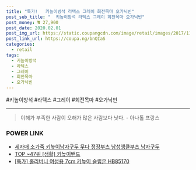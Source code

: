 ```yaml
--- 
title: "특가!   키높이방석 라텍스 그레이 회전목마 오가닉빈" 
post_sub_title: "  키높이방석 라텍스 그레이 회전목마 오가닉빈" 
post_money: ₩ 27,900 
post_date: 2020.02.01 
post_img_url: https://static.coupangcdn.com/image/retail/images/2017/11/29/15/9/75cbd8b0-70ce-4153-9181-326217374b6f.jpg 
post_link_url: https://coupa.ng/bnQIaS 
categories: 
  - retail 
tags: 
  - 키높이방석 
  - 라텍스 
  - 그레이 
  - 회전목마 
  - 오가닉빈 
--- 
```

  #키높이방석 #라텍스 #그레이 #회전목마 #오가닉빈 
<hr> 

> 이해가 부족한 사람이 오해가 많은 사람보다 낫다. - 아나톨 프랑스 


### POWER LINK

* <a href="https://blog.naver.com/sakai111/221785181999" target="_blank">세자매 소가죽 키높이남자구두 무다 정장부츠 남성앵클부츠 남자구두</a>
* <a href="https://blog.naver.com/an0733/221784474435" target="_blank"> TOP ~47위 [생활] 키높이밴드</a>
* <a href="https://blog.naver.com/sakai111/221792027312" target="_blank">[특가] 홀리버니 여성용 7cm 키높이 슬립온 HB85170</a>
